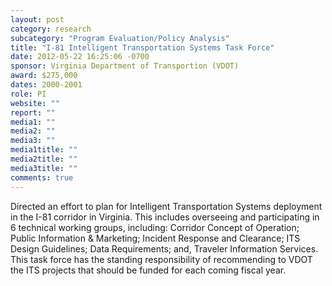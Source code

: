 ```yaml
---
layout: post
category: research
subcategory: "Program Evaluation/Policy Analysis"
title: "I-81 Intelligent Transportation Systems Task Force"
date: 2012-05-22 16:25:06 -0700
sponsor: Virginia Department of Transportion (VDOT)
award: $275,000
dates: 2000-2001
role: PI
website: ""
report: ""
media1: ""
media2: ""
media3: ""
media1title: ""
media2title: ""
media3title: ""
comments: true
---
```


Directed an effort to plan for Intelligent Transportation Systems deployment in the I-81 corridor in Virginia. This includes overseeing and participating in 6 technical working groups, including: Corridor Concept of Operation; Public Information & Marketing; Incident Response and Clearance; ITS Design Guidelines; Data Requirements; and, Traveler Information Services. This task force has the standing responsibility of recommending to VDOT the ITS projects that should be funded for each coming fiscal year.
